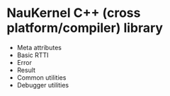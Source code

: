 # NauKernel C++ (cross platform/compiler) library

* Meta attributes
* Basic RTTI
* Error
* Result<T>
* Common utilities
* Debugger utilities
